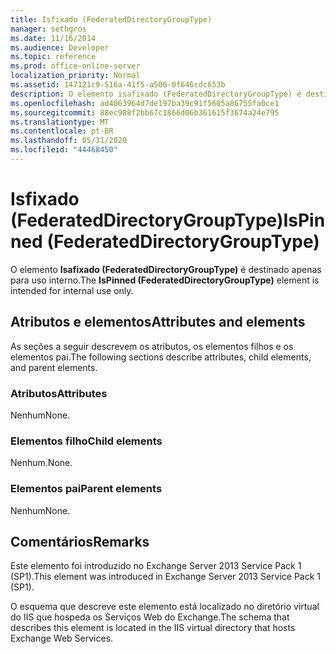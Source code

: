 ```yaml
---
title: Isfixado (FederatedDirectoryGroupType)
manager: sethgros
ms.date: 11/16/2014
ms.audience: Developer
ms.topic: reference
ms.prod: office-online-server
localization_priority: Normal
ms.assetid: 147121c9-516a-41f5-a506-0f646cdc653b
description: O elemento isafixado (FederatedDirectoryGroupType) é destinado apenas para uso interno.
ms.openlocfilehash: ad4063964d7de197ba39c91f5605a86755fa0ce1
ms.sourcegitcommit: 88ec988f2bb67c1866d06b361615f3674a24e795
ms.translationtype: MT
ms.contentlocale: pt-BR
ms.lasthandoff: 05/31/2020
ms.locfileid: "44468450"
---
```

# <a name="ispinned-federateddirectorygrouptype"></a><span data-ttu-id="3e3af-103">Isfixado (FederatedDirectoryGroupType)</span><span class="sxs-lookup"><span data-stu-id="3e3af-103">IsPinned (FederatedDirectoryGroupType)</span></span>

<span data-ttu-id="3e3af-104">O elemento **Isafixado (FederatedDirectoryGroupType)** é destinado apenas para uso interno.</span><span class="sxs-lookup"><span data-stu-id="3e3af-104">The **IsPinned (FederatedDirectoryGroupType)** element is intended for internal use only.</span></span> 

## <a name="attributes-and-elements"></a><span data-ttu-id="3e3af-105">Atributos e elementos</span><span class="sxs-lookup"><span data-stu-id="3e3af-105">Attributes and elements</span></span>

<span data-ttu-id="3e3af-106">As seções a seguir descrevem os atributos, os elementos filhos e os elementos pai.</span><span class="sxs-lookup"><span data-stu-id="3e3af-106">The following sections describe attributes, child elements, and parent elements.</span></span>
  
### <a name="attributes"></a><span data-ttu-id="3e3af-107">Atributos</span><span class="sxs-lookup"><span data-stu-id="3e3af-107">Attributes</span></span>

<span data-ttu-id="3e3af-108">Nenhum</span><span class="sxs-lookup"><span data-stu-id="3e3af-108">None.</span></span>
  
### <a name="child-elements"></a><span data-ttu-id="3e3af-109">Elementos filho</span><span class="sxs-lookup"><span data-stu-id="3e3af-109">Child elements</span></span>

<span data-ttu-id="3e3af-110">Nenhum.</span><span class="sxs-lookup"><span data-stu-id="3e3af-110">None.</span></span>
  
### <a name="parent-elements"></a><span data-ttu-id="3e3af-111">Elementos pai</span><span class="sxs-lookup"><span data-stu-id="3e3af-111">Parent elements</span></span>

<span data-ttu-id="3e3af-112">Nenhum</span><span class="sxs-lookup"><span data-stu-id="3e3af-112">None.</span></span>
  
## <a name="remarks"></a><span data-ttu-id="3e3af-113">Comentários</span><span class="sxs-lookup"><span data-stu-id="3e3af-113">Remarks</span></span>

<span data-ttu-id="3e3af-114">Este elemento foi introduzido no Exchange Server 2013 Service Pack 1 (SP1).</span><span class="sxs-lookup"><span data-stu-id="3e3af-114">This element was introduced in Exchange Server 2013 Service Pack 1 (SP1).</span></span>
  
<span data-ttu-id="3e3af-115">O esquema que descreve este elemento está localizado no diretório virtual do IIS que hospeda os Serviços Web do Exchange.</span><span class="sxs-lookup"><span data-stu-id="3e3af-115">The schema that describes this element is located in the IIS virtual directory that hosts Exchange Web Services.</span></span>
  

